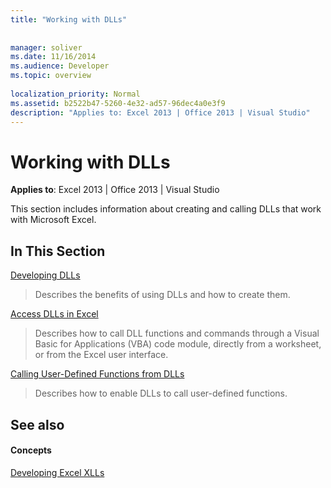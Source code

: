 ```yaml
---
title: "Working with DLLs"
 
 
manager: soliver
ms.date: 11/16/2014
ms.audience: Developer
ms.topic: overview
 
localization_priority: Normal
ms.assetid: b2522b47-5260-4e32-ad57-96dec4a0e3f9
description: "Applies to: Excel 2013 | Office 2013 | Visual Studio"
---
```


# Working with DLLs

 **Applies to**: Excel 2013 | Office 2013 | Visual Studio 
  
This section includes information about creating and calling DLLs that work with Microsoft Excel.
  
## In This Section

[Developing DLLs](developing-dlls.md)
  
> Describes the benefits of using DLLs and how to create them.
    
[Access DLLs in Excel](how-to-access-dlls-in-excel.md)
  
> Describes how to call DLL functions and commands through a Visual Basic for Applications (VBA) code module, directly from a worksheet, or from the Excel user interface. 
    
[Calling User-Defined Functions from DLLs](calling-user-defined-functions-from-dlls.md)
  
> Describes how to enable DLLs to call user-defined functions.
    
## See also

#### Concepts

[Developing Excel XLLs](developing-excel-xlls.md)

